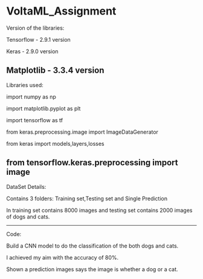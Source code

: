 # VoltaML_Assignment

Version of the libraries:

Tensorflow	- 2.9.1 version

Keras        	- 2.9.0 version

Matplotlib	- 3.3.4 version 
----------------------------------------------------------------------------
Libraries used:

import numpy as np

import matplotlib.pyplot as plt

import tensorflow as tf

from keras.preprocessing.image import ImageDataGenerator

from keras import models,layers,losses

from tensorflow.keras.preprocessing import image
-----------------------------------------------------------------------------
DataSet Details:

Contains 3 folders: Training set,Testing set and Single Prediction

In training set contains 8000 images and testing set contains 2000 images of dogs and cats.

-----------------------------------------------------------------------------
Code:

Build a CNN model to do the classification of the both dogs and cats.

I achieved my aim with the accuracy of 80%.

Shown a prediction images says the image is whether a dog or a cat.
